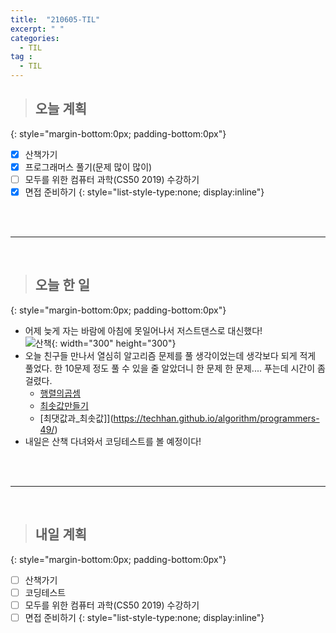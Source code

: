 ```yaml
---
title:  "210605-TIL"
excerpt: " "
categories: 
  - TIL
tag : 
  - TIL
---
```



> ## 오늘 계획
{: style="margin-bottom:0px; padding-bottom:0px"}

- [X] 산책가기
- [X] 프로그래머스 풀기(문제 많이 많이)
- [ ] 모두를 위한 컴퓨터 과학(CS50 2019) 수강하기
- [X] 면접 준비하기
{: style="list-style-type:none; display:inline"}

<br><br>

-----------------------

<br>

> ## 오늘 한 일
{: style="margin-bottom:0px; padding-bottom:0px"}


- 어제 늦게 자는 바람에 아침에 못일어나서 저스트댄스로 대신했다! <br> ![산책](https://user-images.githubusercontent.com/70805241/120901311-fabb0a80-c674-11eb-8bb1-c30d2905f161.png){: width="300" height="300"}
- 오늘 친구들 만나서 열심히 알고리즘 문제를 풀 생각이었는데 생각보다 되게 적게 풀었다. 한 10문제 정도 풀 수 있을 줄 알았더니 한 문제 한 문제.... 푸는데 시간이 좀 걸렸다.
    - [행렬의곱셈](https://techhan.github.io/algorithm/programmers-47/)
    - [최솟값만들기](https://techhan.github.io/algorithm/programmers-48/)
    - [최댓값과_최솟값]](https://techhan.github.io/algorithm/programmers-49/)
- 내일은 산책 다녀와서 코딩테스트를 볼 예정이다!

<br><br>

---------

<br>

> ## 내일 계획
{: style="margin-bottom:0px; padding-bottom:0px"}


- [ ] 산책가기
- [ ] 코딩테스트
- [ ] 모두를 위한 컴퓨터 과학(CS50 2019) 수강하기
- [ ] 면접 준비하기
{: style="list-style-type:none; display:inline"}